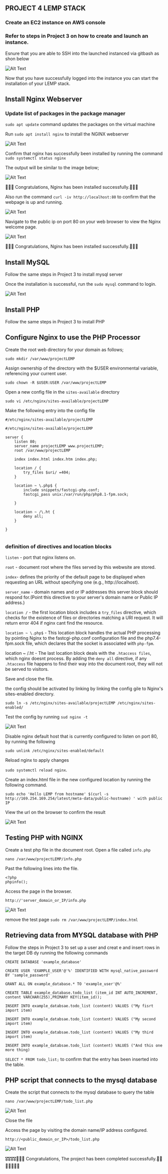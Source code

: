 ## PROJECT 4 LEMP STACK

### Create an EC2 instance on AWS console

### Refer to steps in Project 3 on how to create and launch an instance.

Esnure that you are able to SSH into the launched instanced via gitbash as shon below

![Alt Text](images/launch_instance.PNG)

Now that you have successfully logged into the instance you can start the installation of your LEMP stack.


## Install Nginx Webserver

### Update list of packages in the package manager

`sudo apt update` command updates the packages on the virtual machine

Run `sudo apt install nginx` to install the NGINX webserver

![Alt Text](images/apt_update_nginx.PNG)

Confirm that nginx has successfully been installed by running the command `sudo systemctl status nginx`

The output will be similar to the image below;

![Alt Text](images/status_nginx.PNG)


🎉🎉🎉 Congratulations, Nginx has been installed successfully.🎉🎉🎉

Also run the command `curl -iv http://localhost:80` to confirm that the webpage is up and running.

![Alt Text](images/localhost_80.PNG)


Navigate to the public ip on port 80 on your web browser to view the Nginx welcome page.

![Alt Text](images/welcome_nginx.PNG)

🎉🎉🎉 Congratulations, Nginx has been installed successfully.🎉🎉🎉


## Install MySQL

Follow the same steps in Project 3 to install mysql server

Once the installation is successful, run the `sudo mysql` command to login.

![Alt Text](images/connect_sql_root.PNG)


## Install PHP

Follow the same steps in Project 3 to install PHP

## Configure Nginx to use the PHP Processor

Create the root web directory for your domain as follows;

`sudo mkdir /var/www/projectLEMP`

Assign ownership of the directory with the $USER environmental variable, referencing your current user.

`sudo chown -R $USER:USER /var/www/projectLEMP`

Open a new config file in the `sites-available` directory

`sudo vi /etc/nginx/sites-available/projectLEMP`

Make the following entry into the config file

`#/etc/nginx/sites-available/projectLEMP`

```
#/etc/nginx/sites-available/projectLEMP

server {
    listen 80;
    server_name projectLEMP www.projectLEMP;
    root /var/www/projectLEMP

    index index.html index.htm index.php;

    location / {
        try_files $uri/ =404;
    }

    location ~ \.php$ {
        include snippets/fastcgi-php.conf;
        fastcgi_pass unix:/var/run/php/php8.1-fpm.sock;
    
    }

    location ~ /\.ht {
        deny all;
    }

}


```
### definition of directives and location blocks

`listen` - port that nginx listens on.

`root` - document root where the files served by this webwsite are stored.

`index`- defines the priority of the default page to be displayed when requesting an URL without specifying one (e.g., http://localhost).

`server_name` - domain names and or IP addresses this server block should respond for.(Point this directive to your server's domain name or Public IP address.)

`location /` - the first location block includes a `try_files` directive, which checks for the existence of files or directories matching a URI request. It will return error 404 if nginx cant find the resource.

`location ~ \.php$` - This location block handles the actual PHP processing by pointing Nginx to the fastcgi-php.conf configuration file and the php7.4-fpm.sock file, which declares that the socket is associated with `php-fpm`.

location ~ /\.ht - The last location block deals with the `.htaccess files`, which nginx doesnt process. By adding the `deny all` directive, if any `.htaccess` file happens to find their way into the document root, they will not be served to visitors.

Save and close the file.

the config should be activated by linking by linking the config gile to Nginx's sites-enabled directory.

`sudo ln -s /etc/nginx/sites-available/projectLEMP /etc/nginx/sites-enabled/`

Test the config by running `sud nginx -t`

![Alt Text](images/nginx_settings.PNG)

Disable nginx default host that is currently configured to listen on port 80, by running the following

`sudo unlink /etc/nginx/sites-enabled/default`

Reload nginx to apply changes

`sudo systemctl reload nginx`.

Create an index.html file in the new configured location by running the following command.

`sudo echo 'Hello LEMP from hostname' $(curl -s http://169.254.169.254/latest/meta-data/public-hostname) ' with public IP `

View the url on the browser to confirm the result

![Alt Text](images/output.PNG)

## Testing PHP with NGINX

Create a test php file in the document root. Open a file called `info.php`

`nano /var/www/projectLEMP/info.php`

Past the following lines into the file.

```
<?php
phpinfo();

```
Access the page in the browser.

`http://'server_domain_or_IP/info.php`

![Alt Text](images/info_php.PNG)

remove the test page
`sudo rm /var/www/projectLEMP/index.html`

## Retrieving data from MYSQL database with PHP

Follow the steps in Project 3 to set up a user and creat e and insert rows in the target DB dy running the following commands

`CREATE DATABASE 'example_database'`

`CREATE USER 'EXAMPLE_USER'@'%' IDENTIFIED WITH mysql_native_password BY 'sample_password'`

`GRANT ALL ON example_database.* TO 'example_user'@%'`

`CREATE TABLE example_database.todo_list (item_id INT AUTO_INCREMENT, content VARCHAR(255),PRIMARY KEY(item_id));`

`INSERT INTO example_databsae.todo_list (content) VALUES ("My fisrt import item)`

`INSERT INTO example_databsae.todo_list (content) VALUES ("My second import item)`

`INSERT INTO example_databsae.todo_list (content) VALUES ("My third import item)`

`INSERT INTO example_databsae.todo_list (content) VALUES ("And this one more thing)`

`SELECT * FROM todo_list;` to confirm that the entry has been inserted into the table.


## PHP script that connects to the mysql database

Create the script that connects to the mysql database to query the table

`nano /var/www/projectLEMP/todo_list.php`

![Alt Text](images/php_script.PNG)

Close the file

Access the page by visiting the domain name/IP address configured.

`http://<public_domain_or_IP>/todo_list.php`

![Alt Text](images/query_data.PNG)

🎖🎖🎖🎖🎉🎉🎉 Congratulations, The project has been completed successfully.🎉🎉🎉🥇🥇🥇🥇







